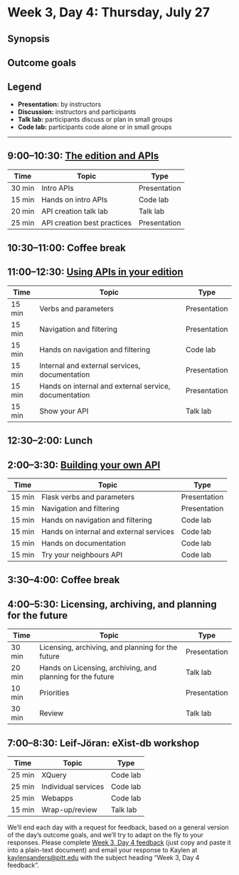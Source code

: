 # Week 3, Day 4: Thursday, July 27
## Synopsis



## Outcome goals
## Legend

* **Presentation:** by instructors
* **Discussion:** instructors and participants
* **Talk lab:** participants discuss or plan in small groups
* **Code lab:** participants code alone or in small groups

* * *
## 9:00–10:30: [The edition and APIs](api_intro.md)

Time | Topic | Type
---- | ---- | ---- 
30 min | Intro APIs | Presentation
15 min | Hands on intro APIs | Code lab
20 min | API creation talk lab | Talk lab
25 min | API creation best practices | Presentation

## 10:30–11:00: Coffee break

## 11:00–12:30: [Using APIs in your edition](using_apis_edition.md)

Time | Topic | Type
---- | ---- | ---- 
15 min | Verbs and parameters | Presentation
15 min | Navigation and filtering | Presentation
15 min | Hands on navigation and filtering | Code lab
15 min | Internal and external services, documentation | Presentation
15 min | Hands on internal and external service, documentation | Presentation
15 min | Show your API | Talk lab

## 12:30–2:00: Lunch

## 2:00–3:30: [Building your own API](building_apis.md)

Time | Topic | Type
---- | ---- | ---- 
15 min | Flask verbs and parameters | Presentation
15 min | Navigation and filtering | Presentation
15 min | Hands on navigation and filtering | Code lab
15 min | Hands on internal and external services | Code lab
15 min | Hands on documentation | Code lab
15 min | Try your neighbours API | Code lab

## 3:30–4:00: Coffee break

## 4:00–5:30: Licensing, archiving, and planning for the future

Time | Topic | Type
---- | ---- | ---- 
30 min | Licensing, archiving, and planning for the future | Presentation
20 min | Hands on Licensing, archiving, and planning for the future | Talk lab
10 min | Priorities | Presentation
30 min | Review | Talk lab

## 7:00–8:30: Leif-Jöran: eXist-db workshop

Time | Topic | Type
---- | ---- | ---- 
25 min | XQuery | Code lab
25 min | Individual services | Code lab
25 min | Webapps | Code lab
15 min | Wrap-up/review | Talk lab

We’ll end each day with a request for feedback, based on a general version of the day’s outcome goals, and we’ll try to adapt on the fly to your responses. Please complete [Week 3, Day 4 feedback](week_3_day_4_feedback.md) (just copy and paste it into a plain-text document) and email your response to Kaylen at [kaylensanders@pitt.edu](mailto:kaylensanders@pitt.edu) with the subject heading “Week 3, Day 4 feedback”.